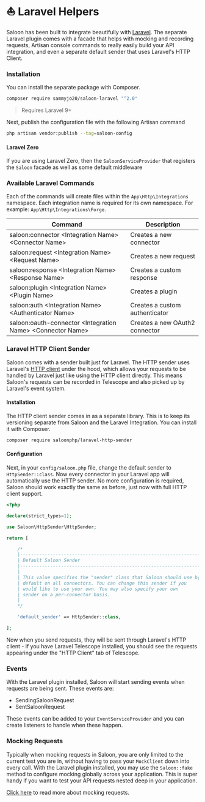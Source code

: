 # ⛵ Laravel Helpers

Saloon has been built to integrate beautifully with [Laravel](https://laravel.com). The separate Laravel plugin comes with a facade that helps with mocking and recording requests, Artisan console commands to really easily build your API integration, and even a separate default sender that uses Laravel's HTTP Client.

### Installation

You can install the separate package with Composer.

```bash
composer require sammyjo20/saloon-laravel "^2.0"
```

> Requires Laravel 9+

Next, publish the configuration file with the following Artisan command

```bash
php artisan vendor:publish --tag=saloon-config
```

#### Laravel Zero

If you are using Laravel Zero, then the `SaloonServiceProvider` that registers the `Saloon` facade as well as some default middleware&#x20;

### Available Laravel Commands

Each of the commands will create files within the `App\Http\Integrations` namespace. Each integration name is required for its own namespace. For example: `App\Http\Integrations\Forge`.

| Command                                                      | Description                    |
| ------------------------------------------------------------ | ------------------------------ |
| saloon:connector \<Integration Name> \<Connector Name>       | Creates a new connector        |
| saloon:request \<Integration Name> \<Request Name>           | Creates a new request          |
| saloon:response \<Integration Name> \<Response Name>         | Creates a custom response      |
| saloon:plugin \<Integration Name> \<Plugin Name>             | Creates a plugin               |
| saloon:auth \<Integration Name> \<Authenticator Name>        | Creates a custom authenticator |
| saloon:oauth-connector \<Integration Name> \<Connector Name> | Creates a new OAuth2 connector |

### Laravel HTTP Client Sender

Saloon comes with a sender built just for Laravel. The HTTP sender uses Laravel's [HTTP client](https://laravel.com/docs/9.x/http-client#main-content) under the hood, which allows your requests to be handled by Laravel just like using the HTTP client directly. This means Saloon's requests can be recorded in Telescope and also picked up by Laravel's event system.

#### Installation

The HTTP client sender comes in as a separate library. This is to keep its versioning separate from Saloon and the Laravel Integration. You can install it with Composer.

```bash
composer require saloonphp/laravel-http-sender
```

#### Configuration

Next, in your `config/saloon.php` file, change the default sender to `HttpSender::class`. Now every connector in your Laravel app will automatically use the HTTP sender. No more configuration is required, Saloon should work exactly the same as before, just now with full HTTP client support.

```php
<?php

declare(strict_types=1);

use Saloon\HttpSender\HttpSender;

return [

    /*
    |--------------------------------------------------------------------------
    | Default Saloon Sender
    |--------------------------------------------------------------------------
    |
    | This value specifies the "sender" class that Saloon should use by
    | default on all connectors. You can change this sender if you
    | would like to use your own. You may also specify your own
    | sender on a per-connector basis.
    |
    */

    'default_sender' => HttpSender::class,

];
```

Now when you send requests, they will be sent through Laravel's HTTP client - if you have Laravel Telescope installed, you should see the requests appearing under the "HTTP Client" tab of Telescope.

### Events

With the Laravel plugin installed, Saloon will start sending events when requests are being sent. These events are:

* SendingSaloonRequest
* SentSaloonRequest

These events can be added to your `EventServiceProvider` and you can create listeners to handle when these happen.

### Mocking Requests

Typically when mocking requests in Saloon, you are only limited to the current test you are in, without having to pass your `MockClient` down into every call. With the Laravel plugin installed, you may use the `Saloon::fake` method to configure mocking globally across your application. This is super handy if you want to test your API requests nested deep in your application.

[Click here](../digging-deepeer/faking-mock-responses/manual-fake-responses.md) to read more about mocking requests.
